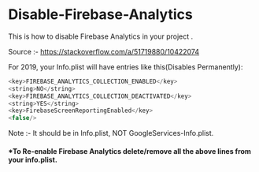 # Disable-Firebase-Analytics
This is how to disable Firebase Analytics in your project .

Source :- https://stackoverflow.com/a/51719880/10422074

For 2019, your Info.plist will have entries like this(Disables Permanently):
```swift
<key>FIREBASE_ANALYTICS_COLLECTION_ENABLED</key>
<string>NO</string>
<key>FIREBASE_ANALYTICS_COLLECTION_DEACTIVATED</key>
<string>YES</string>
<key>FirebaseScreenReportingEnabled</key>
<false/>
```
Note :- It should be in Info.plist, NOT GoogleServices-Info.plist.


#### *To Re-enable Firebase Analytics delete/remove all the above lines from your info.plist.
